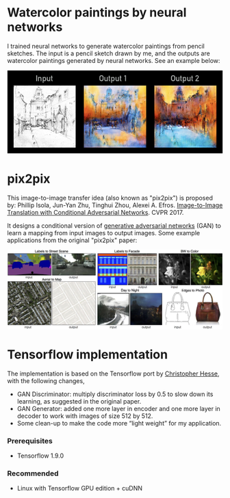 # Watercolor paintings by neural networks

I trained neural networks to generate watercolor paintings from pencil sketches. The input is a pencil sketch drawn by me, and the outputs are watercolor paintings generated by neural networks. See an example below:

<img src="docs/output_paintings.png" width="800px"/>

# pix2pix 

This image-to-image transfer idea (also known as "pix2pix") is proposed by: 
Phillip Isola, Jun-Yan Zhu, Tinghui Zhou, Alexei A. Efros. 
[Image-to-Image Translation with Conditional Adversarial Networks](https://arxiv.org/abs/1611.07004). 
CVPR 2017.

It designs a conditional version of [generative adversarial networks](https://arxiv.org/abs/1406.2661) (GAN) to learn a mapping from input images to output images. Some example applications from the original "pix2pix" paper:

<img src="docs/examples.jpg" width="900px"/>

# Tensorflow implementation

The implementation is based on the Tensorflow port by [Christopher Hesse](https://github.com/christopherhesse), with the following changes,
- GAN Discriminator: multiply discriminator loss by 0.5 to slow down its learning, as suggested in the original paper. 
- GAN Generator: added one more layer in encoder and one more layer in decoder to work with images of size 512 by 512.
- Some clean-up to make the code more “light weight” for my application.

### Prerequisites
- Tensorflow 1.9.0

### Recommended
- Linux with Tensorflow GPU edition + cuDNN
